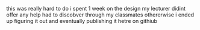 this was really hard to do i spent 1 week on the design my lecturer didint offer any help had to discobver through my classmates othererwise i ended up figuring it out and eventually publishing it hetre on githiub
